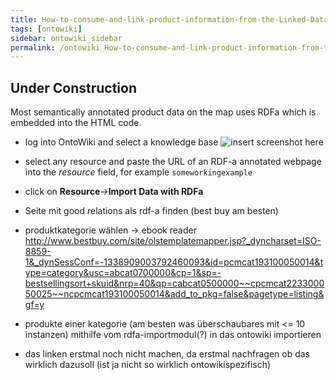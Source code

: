 ```yaml
---
title: How-to-consume-and-link-product-information-from-the-Linked-Data-web
tags: [ontowiki]
sidebar: ontowiki_sidebar
permalink: /ontowiki_How-to-consume-and-link-product-information-from-the-Linked-Data-web/
---
```

## Under Construction

Most semantically annotated product data on the map uses RDFa which is embedded into the HTML code.

- log into OntoWiki and select a knowledge base
![insert screenshot here]()
- select any resource and paste the URL of an RDF-a annotated webpage into the *resource* field, for example `someworkingexample`
- click on **Resource**->**Import Data with RDFa**


- Seite mit good relations als rdf-a finden (best buy am besten)
- produktkategorie wählen -> ebook reader http://www.bestbuy.com/site/olstemplatemapper.jsp?_dyncharset=ISO-8859-1&_dynSessConf=-1338909003792460093&id=pcmcat193100050014&type=category&usc=abcat0700000&cp=1&sp=-bestsellingsort+skuid&nrp=40&qp=cabcat0500000~~cpcmcat223300050025~~ncpcmcat193100050014&add_to_pkg=false&pagetype=listing&gf=y
- produkte einer kategorie (am besten was überschaubares mit <= 10 instanzen) mithilfe vom rdfa-importmodul(?) in das ontowiki importieren 
- das linken erstmal noch nicht machen, da erstmal nachfragen ob das wirklich dazusoll (ist ja nicht so wirklich ontowikispezifisch)